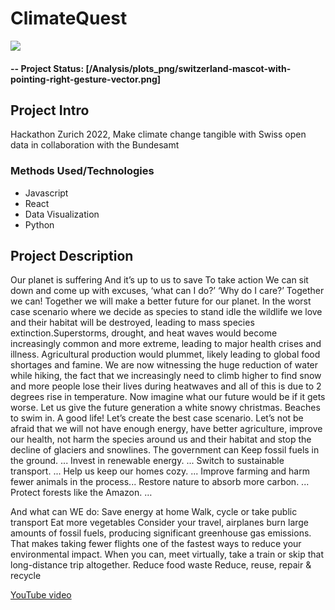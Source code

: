 # ClimateQuest


![](reports/img/pic01.jpg)


#### -- Project Status: [/Analysis/plots_png/switzerland-mascot-with-pointing-right-gesture-vector.png]

## Project Intro
Hackathon Zurich 2022, Make climate change tangible with Swiss open data in collaboration with the Bundesamt

### Methods Used/Technologies
* Javascript
* React
* Data Visualization
* Python

## Project Description
Our planet is suffering
And it’s up to us to save
To take action
We can sit down and come up with excuses, ‘what can I do?’ ‘Why do I care?’
Together we can! 
Together we will make a better future for our planet.
In the worst case scenario where we decide as species to stand idle the wildlife we love and their habitat will be destroyed, leading to mass species extinction.Superstorms, drought, and heat waves would become increasingly common and more extreme, leading to major health crises and illness. Agricultural production would plummet, likely leading to global food shortages and famine. 
We are now witnessing the huge reduction of water while hiking, the fact that we increasingly need to climb higher to find snow and more people lose their lives during heatwaves and all of this is due to 2 degrees rise in temperature.
Now imagine what our future would be if it gets worse.
Let us give the future generation a white snowy christmas.
Beaches to swim in.
A good life! 
Let’s create the best case scenario.
Let’s not be afraid that we will not have enough energy, have better agriculture, improve our health, not harm the species around us and their habitat and stop the decline of glaciers and snowlines.
The government can Keep fossil fuels in the ground. ...
Invest in renewable energy. ...
Switch to sustainable transport. ...
Help us keep our homes cozy. ...
Improve farming and harm fewer animals in the process...
Restore nature to absorb more carbon. ...
Protect forests like the Amazon. …

And what can WE do:
Save energy at home
Walk, cycle or take public transport
Eat more vegetables
Consider your travel, airplanes burn large amounts of fossil fuels, producing significant greenhouse gas emissions. That makes taking fewer flights one of the fastest ways to reduce your environmental impact. When you can, meet virtually, take a train or skip that long-distance trip altogether.
Reduce food waste
Reduce, reuse, repair & recycle

[YouTube video](https://youtu.be/YRXUeZEcWoA)
